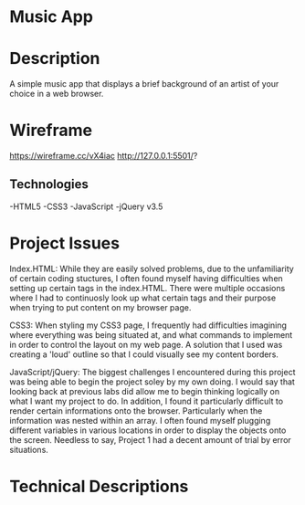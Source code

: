 # Music App

# Description
A simple music app that displays a brief background of an artist of your choice in a web browser.

# Wireframe
https://wireframe.cc/vX4iac 
http://127.0.0.1:5501/?  

## Technologies
-HTML5
-CSS3
-JavaScript
-jQuery v3.5

# Project Issues

Index.HTML:
While they are easily solved problems, due to the unfamiliarity of certain coding stuctures, I often found myself having difficulties when setting up certain tags in the index.HTML. There were multiple occasions where I had to continuosly look up what certain tags and their purpose when trying to put content on my browser page.

CSS3:
When styling my CSS3 page, I frequently had difficulties imagining where everything was being situated at, and what commands to implement in order to control the layout on my web page. A solution that I used was creating a 'loud' outline so that I could visually see my content borders.

JavaScript/jQuery:
The biggest challenges I encountered during this project was being able to begin the project soley by my own doing. I would say that looking back at previous labs did allow me to begin thinking logically on what I want my project to do.  In addition, I found it particularly difficult to render certain informations onto the browser. Particularly when the information was nested within an array. I often found myself plugging different variables in various locations in order to display the objects onto the screen. Needless to say, Project 1 had a decent amount of trial by error situations. 


# Technical Descriptions





